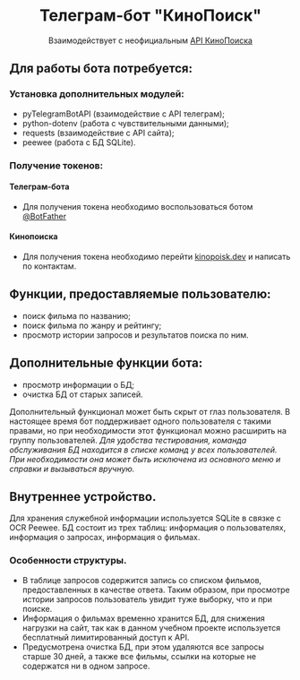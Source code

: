 <div align="center">
    <h1>Телеграм-бот "КиноПоиск"</h1>
    <p>Взаимодействует с неофициальным <a href="https://kinopoisk.dev/">API КиноПоиска</a></p>
</div>

## Для работы бота потребуется:
### Установка дополнительных модулей:
- pyTelegramBotAPI (взаимодействие с API телеграм);
- python-dotenv (работа с чувствительными данными);
- requests (взаимодействие с API сайта);
- peewee (работа с БД SQLite).

### Получение токенов:
#### Телеграм-бота
- Для получения токена необходимо воспользоваться ботом [@BotFather](@BotFather)
#### Кинопоиска
- Для получения токена необходимо перейти [kinopoisk.dev](https://kinopoisk.dev/documentation.html) и написать по
контактам.

## Функции, предоставляемые пользователю:
- поиск фильма по названию;
- поиск фильма по жанру и рейтингу;
- просмотр истории запросов и результатов поиска по ним.

## Дополнительные функции бота:
- просмотр информации о БД;
- очистка БД от старых записей.

Дополнительный функционал может быть скрыт от глаз пользователя. 
В настоящее время бот поддерживает одного пользователя с такими правами, 
но при необходимости этот функционал можно расширить на группу пользователей. 
_Для удобства тестирования, команда обслуживания БД находится в списке команд у всех пользователей. 
При необходимости она может быть исключена из основного меню и справки и вызываться вручную._

## Внутреннее устройство.
Для хранения служебной информации используется SQLite в связке с OCR Peewee.
БД состоит из трех таблиц: информация о пользователях, информация о запросах, информация о фильмах.
### Особенности структуры.
- В таблице запросов содержится запись со списком фильмов, предоставленных в качестве ответа.
Таким образом, при просмотре истории запросов пользователь увидит туже выборку, что и при поиске.
- Информация о фильмах временно хранится БД, для снижения нагрузки на сайт, 
так как в данном учебном проекте используется бесплатный лимитированный доступ к API.
- Предусмотрена очистка БД, при этом удаляются все запросы старше 30 дней, 
а также все фильмы, ссылки на которые не содержатся ни в одном запросе.